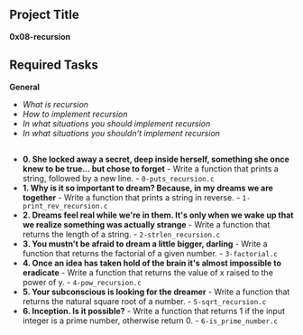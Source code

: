 ## Project Title
**0x08-recursion**

## Required Tasks
**General**

* *What is recursion*
* *How to implement recursion*
* *In what situations you should implement recursion*
* *In what situations you shouldn’t implement recursion*

##

* **0. She locked away a secret, deep inside herself, something she once knew to be true... but chose to forget** - Write a function that prints a string, followed by a new line. - `0-puts_recursion.c`
* **1. Why is it so important to dream? Because, in my dreams we are together** - Write a function that prints a string in reverse. - `1-print_rev_recursion.c`
* **2. Dreams feel real while we're in them. It's only when we wake up that we realize something was actually strange** - Write a function that returns the length of a string. - `2-strlen_recursion.c`
* **3. You mustn't be afraid to dream a little bigger, darling** - Write a function that returns the factorial of a given number. - `3-factorial.c`
* **4. Once an idea has taken hold of the brain it's almost impossible to eradicate** - Write a function that returns the value of x raised to the power of y. - `4-pow_recursion.c`
* **5. Your subconscious is looking for the dreamer** - Write a function that returns the natural square root of a number. - `5-sqrt_recursion.c`
* **6. Inception. Is it possible?** - Write a function that returns 1 if the input integer is a prime number, otherwise return 0. - `6-is_prime_number.c` 
